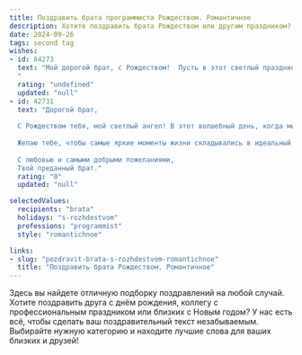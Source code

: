 ```yaml
---
title: Поздравить брата программиста Рождеством. Романтичное
description: Хотите поздравить брата Рождеством или другим праздником? Наш ИИ создаст незабываемое поздравление, а вы обязательно выделитесь среди других.  
date: 2024-09-26
tags: second tag
wishes:
- id: 84273
  text: "Мой дорогой брат, с Рождеством!  Пусть в этот светлый праздник, полный чудес и волшебства,  твоя жизнь наполнится не только ярким светом елочных огней, но и теплом любви, веры и надежды. Пусть алгоритмы твоей жизни выстраиваются в гармоничный и счастливый код, а каждая строчка твоего пути будет наполнена радостью и вдохновением.  Я бесконечно люблю тебя и желаю тебе самого прекрасного Рождества и всего самого наилучшего в Новом году!
  "
  rating: "undefined"
  updated: "null"
- id: 42731
  text: "Дорогой брат,
  
  С Рождеством тебя, мой светлый ангел! В этот волшебный день, когда мир наполняется надеждой и любовью, хочу пожелать тебе найти в коде жизни самые красивые строки счастья. Пусть каждое твоё программное творение будет сродни чуду, а каждая задача — возможностью для вдохновения.
  
  Желаю тебе, чтобы самые яркие моменты жизни складывались в идеальный алгоритм радости и гармонии. Пусть Звезда Рождества освещает твой путь к новым достижениям, а в сердце всегда живет тепло и свет.
  
  С любовью и самыми добрыми пожеланиями,
  Твой преданный брат."
  rating: "0"
  updated: "null"

selectedValues:
  recipients: "brata"
  holidays: "s-rozhdestvom"
  professions: "programmist"
  style: "romantichnoe"

links:
- slug: "pozdravit-brata-s-rozhdestvom-romantichnoe"
  title: "Поздравить брата Рождеством. Романтичное"
---
```


Здесь вы найдете отличную подборку поздравлений на любой случай. 
Хотите поздравить друга с днём рождения, коллегу с профессиональным праздником или близких с Новым годом? У нас есть всё, чтобы сделать ваш поздравительный текст незабываемым. Выбирайте нужную категорию и находите лучшие слова для ваших близких и друзей!
